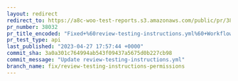 ```yaml
---
layout: redirect
redirect_to: https://a8c-woo-test-reports.s3.amazonaws.com/public/pr/38032/api/index.html
pr_number: 38032
pr_title_encoded: "Fixed+%60review-testing-instructions.yml%60+Workflow+Permissions"
pr_test_type: api
last_published: "2023-04-27 17:57:44 +0000"
commit_sha: 3a0a301c764994ab543f09437a5675d0b227cb98
commit_message: "Update review-testing-instructions.yml"
branch_name: fix/review-testing-instructions-permissions
---
```

